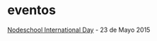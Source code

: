 # eventos

[Nodeschool International Day](http://nodeschool.io/international-day/) -  23 de Mayo 2015
